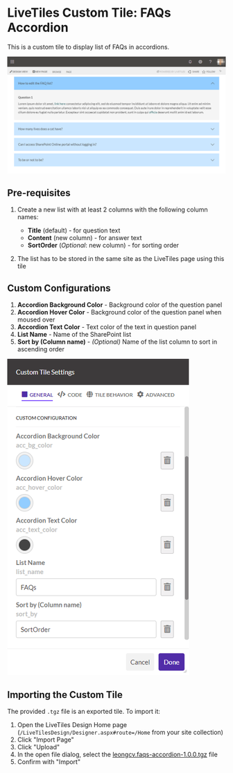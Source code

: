 # LiveTiles Custom Tile: FAQs Accordion

This is a custom tile to display list of FAQs in accordions.

![Screenshot of FAQs Accordion](/FAQs%20Accordion/screenshot-faqs-accordion.png)

## Pre-requisites

1. Create a new list with at least 2 columns with the following column names:
    * **Title** (default) - for question text
    * **Content** (new column) - for answer text
    * **SortOrder** (*Optional*: new column) - for sorting order

2. The list has to be stored in the same site as the LiveTiles page using this tile

## Custom Configurations

1. **Accordion Background Color** - Background color of the question panel
2. **Accordion Hover Color** - Background color of the question panel when moused over
3. **Accordion Text Color** - Text color of the text in question panel
4. **List Name** - Name of the SharePoint list
5. **Sort by (Column name)** - _(Optional)_ Name of the list column to sort in ascending order

![Screenshot of Custom Configuration](/FAQs%20Accordion/screenshot-custom-config.png)

## Importing the Custom Tile

The provided `.tgz` file is an exported tile. To import it:

1. Open the LiveTiles Design Home page (`/LiveTilesDesign/Designer.aspx#route=/Home` from your site collection)
2. Click "Import Page"
3. Click "Upload"
4. In the open file dialog, select the [leongcv.faqs-accordion-1.0.0.tgz](/FAQs%20Accordion/dist/) file
5. Confirm with "Import"
